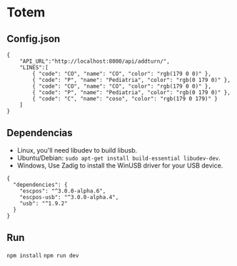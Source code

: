 # Totem

## Config.json
```
{
    "API_URL":"http://localhost:8000/api/addturn/",
    "LINES":[
        { "code": "CO", "name": "CO", "color": "rgb(179 0 0)" },
        { "code": "P", "name": "Pediatria", "color": "rgb(0 179 0)" },
        { "code": "CO", "name": "CO", "color": "rgb(179 0 0)" },
        { "code": "P", "name": "Pediatria", "color": "rgb(0 179 0)" },
        { "code": "C", "name": "coso", "color": "rgb(179 0 179)" }
    ]
}
```

## Dependencias
- Linux, you'll need libudev to build libusb.
- Ubuntu/Debian: `sudo apt-get install build-essential libudev-dev`.
- Windows, Use Zadig to install the WinUSB driver for your USB device.

```
{
  "dependencies": {
    "escpos": "^3.0.0-alpha.6",
    "escpos-usb": "^3.0.0-alpha.4",
    "usb": "^1.9.2"
  }
}

```

## Run

`npm install`
`npm run dev`

